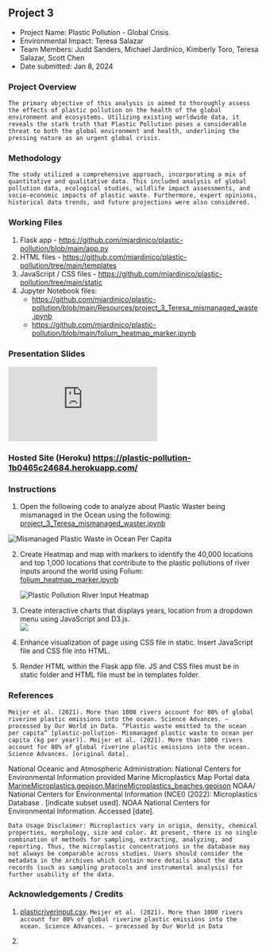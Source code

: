 ##  Project 3
* Project Name: Plastic Pollution - Global Crisis
* Environmental Impact: Teresa Salazar
* Team Members: Judd Sanders, Michael Jardinico, Kimberly Toro, Teresa Salazar, Scott Chen 
* Date submitted: Jan 8, 2024

### Project Overview
`The primary objective of this analysis is aimed to thoroughly assess the effects of plastic pollution on the health of the global environment and ecosystems. Utilizing existing worldwide data, it reveals the stark truth that Plastic Pollution poses a considerable threat to both the global environment and health, underlining the pressing nature as an urgent global crisis. `

### Methodology
`The study utilized a comprehensive approach, incorporating a mix of quantitative and qualitative data. This included analysis of global pollution data, ecological studies, wildlife impact assessments, and socio-economic impacts of plastic waste. Furthermore, expert opinions, historical data trends, and future projections were also considered.`

### Working Files
1. Flask app - https://github.com/mjardinico/plastic-pollution/blob/main/app.py
2. HTML files - https://github.com/mjardinico/plastic-pollution/tree/main/templates
3. JavaScript / CSS files - https://github.com/mjardinico/plastic-pollution/tree/main/static
4. Jupyter Notebook files: 
    - https://github.com/mjardinico/plastic-pollution/blob/main/Resources/project_3_Teresa_mismanaged_waste.ipynb 
    - https://github.com/mjardinico/plastic-pollution/blob/main/folium_heatmap_marker.ipynb 


### Presentation Slides
![Plastic Pollution - Global Crisis](https://github.com/mjardinico/plastic-pollution/blob/main/Resources/Plastic_Pollution.pdf)


### Hosted Site (Heroku) https://plastic-pollution-1b0465c24684.herokuapp.com/ 

### Instructions
1. Open the following code to analyze about Plastic Waster being mismanaged in the Ocean using the following: [project_3_Teresa_mismanaged_waster.ipynb](https://github.com/mjardinico/plastic-pollution/blob/main/Resources/project_3_Teresa_mismanaged_waste.ipynb) 

![Mismanaged Plastic Waste in Ocean Per Capita](https://github.com/mjardinico/plastic-pollution/blob/main/Resources/mismanaged_plastic_waste_to_ocean_per_capita.png)


2. Create Heatmap and map with markers to identify the 40,000 locations and top 1,000 locations that contribute to the plastic pollutions of river inputs around the world using Folium:  
[folium_heatmap_marker.ipynb](https://github.com/mjardinico/plastic-pollution/blob/main/folium_heatmap_marker.ipynb)
    
    ![Plastic Pollution River Input Heatmap](https://github.com/mjardinico/plastic-pollution/blob/main/Resources/40000_locations_river_inputs.png)

    <!-- ![Top 1000 locations that contribute to Plastic Pollution in oceans](https://github.com/mjardinico/plastic-pollution/blob/main/Resources/top_1000_river_inputs.png) -->

3. Create interactive charts that displays years, location from a dropdown menu using JavaScript and D3.js.  
    ![](https://github.com/mjardinico/plastic-pollution/blob/main/Resources/Flask_app_img.png)


4. Enhance visualization of page using CSS file in static. Insert JavaScript file and CSS file into HTML. 

5. Render HTML within the Flask app file. JS and CSS files must be in static folder and HTML file must be in templates folder.


### References
`Meijer et al. (2021). More than 1000 rivers account for 80% of global riverine plastic emissions into the ocean. Science Advances. – processed by Our World in Data. “Plastic waste emitted to the ocean per capita” [plastic-pollution- Mismanaged plastic waste to ocean per capita (kg per year)]. Meijer et al. (2021). More than 1000 rivers account for 80% of global riverine plastic emissions into the ocean. Science Advances. [original data].`

National Oceanic and Atmospheric Administration:
National Centers for Environmental Information provided Marine Microplastics Map Portal data [MarineMicroplastics.geojson,MarineMicroplastics_beaches.geojson](https://www.ncei.noaa.gov/products/microplastics)
NOAA/ National Centers for Environmental Information (NCEI) (2022): Microplastics Database . [indicate subset used]. NOAA National Centers for Environmental Information. Accessed [date].

`Data Usage Disclaimer: Microplastics vary in origin, density, chemical properties, morphology, size and color. At present, there is no single combination of methods for sampling, extracting, analyzing, and reporting. Thus, the microplastic concentrations in the database may not always be comparable across studies. Users should consider the metadata in the archives which contain more details about the data records (such as sampling protocols and instrumental analysis) for further usability of the data.`

### Acknowledgements / Credits
1. [plasticriverinput.csv](https://github.com/mjardinico/plastic-pollution/blob/main/Resources/plasticriverinput_area.csv). 
`Meijer et al. (2021). More than 1000 rivers account for 80% of global riverine plastic emissions into the ocean. Science Advances. – processed by Our World in Data`

2. 